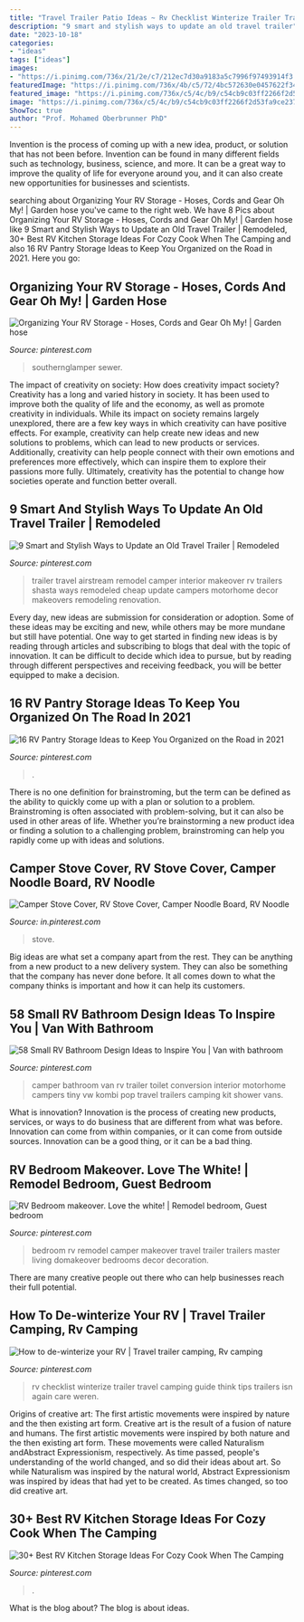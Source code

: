 ```yaml
---
title: "Travel Trailer Patio Ideas ~ Rv Checklist Winterize Trailer Travel Camping Guide Think Tips Trailers Isn Again Care Weren"
description: "9 smart and stylish ways to update an old travel trailer"
date: "2023-10-18"
categories:
- "ideas"
tags: ["ideas"]
images:
- "https://i.pinimg.com/736x/21/2e/c7/212ec7d30a9183a5c7996f97493914f3.jpg"
featuredImage: "https://i.pinimg.com/736x/4b/c5/72/4bc572630e0457622f344b24f5af9c9a.jpg"
featured_image: "https://i.pinimg.com/736x/c5/4c/b9/c54cb9c03ff2266f2d53fa9ce2372dc8.jpg"
image: "https://i.pinimg.com/736x/c5/4c/b9/c54cb9c03ff2266f2d53fa9ce2372dc8.jpg"
ShowToc: true
author: "Prof. Mohamed Oberbrunner PhD"
---
```



Invention is the process of coming up with a new idea, product, or solution that has not been before. Invention can be found in many different fields such as technology, business, science, and more. It can be a great way to improve the quality of life for everyone around you, and it can also create new opportunities for businesses and scientists.

	

		
searching about Organizing Your RV Storage - Hoses, Cords and Gear Oh My! | Garden hose you've came to the right web. We have 8 Pics about Organizing Your RV Storage - Hoses, Cords and Gear Oh My! | Garden hose like 9 Smart and Stylish Ways to Update an Old Travel Trailer | Remodeled, 30+ Best RV Kitchen Storage Ideas For Cozy Cook When The Camping and also 16 RV Pantry Storage Ideas to Keep You Organized on the Road in 2021. Here you go:
		
    
## Organizing Your RV Storage - Hoses, Cords And Gear Oh My! | Garden Hose

<img loading=lazy src="https://i.pinimg.com/736x/15/35/65/153565901d9c395583ded10e57960e57.jpg" onerror="this.onerror=null;this.src='https://tse1.mm.bing.net/th?id=OIP.yM0yxv1BY3B63JTr5COsgAHaJ3&amp;pid=15.1';" alt="Organizing Your RV Storage - Hoses, Cords and Gear Oh My! | Garden hose">

_Source: pinterest.com_

>southernglamper sewer. 

	

The impact of creativity on society: How does creativity impact society?
Creativity has a long and varied history in society. It has been used to improve both the quality of life and the economy, as well as promote creativity in individuals. While its impact on society remains largely unexplored, there are a few key ways in which creativity can have positive effects. For example, creativity can help create new ideas and new solutions to problems, which can lead to new products or services. Additionally, creativity can help people connect with their own emotions and preferences more effectively, which can inspire them to explore their passions more fully. Ultimately, creativity has the potential to change how societies operate and function better overall.

    
## 9 Smart And Stylish Ways To Update An Old Travel Trailer | Remodeled

<img loading=lazy src="https://i.pinimg.com/736x/21/2e/c7/212ec7d30a9183a5c7996f97493914f3.jpg" onerror="this.onerror=null;this.src='https://tse2.mm.bing.net/th?id=OIP.ZYXeHQG-bA9-HiBJmay9owHaJ3&amp;pid=15.1';" alt="9 Smart and Stylish Ways to Update an Old Travel Trailer | Remodeled">

_Source: pinterest.com_

>trailer travel airstream remodel camper interior makeover rv trailers shasta ways remodeled cheap update campers motorhome decor makeovers remodeling renovation. 

	

Every day, new ideas are submission for consideration or adoption. Some of these ideas may be exciting and new, while others may be more mundane but still have potential. One way to get started in finding new ideas is by reading through articles and subscribing to blogs that deal with the topic of innovation. It can be difficult to decide which idea to pursue, but by reading through different perspectives and receiving feedback, you will be better equipped to make a decision.

    
## 16 RV Pantry Storage Ideas To Keep You Organized On The Road In 2021

<img loading=lazy src="https://i.pinimg.com/736x/e4/7f/08/e47f08d57f6d632f41b49339dfef5a68.jpg" onerror="this.onerror=null;this.src='https://tse1.mm.bing.net/th?id=OIP.psdak-mPznQueH4qaSm0cQHaJ4&amp;pid=15.1';" alt="16 RV Pantry Storage Ideas to Keep You Organized on the Road in 2021">

_Source: pinterest.com_

>. 

	

There is no one definition for brainstroming, but the term can be defined as the ability to quickly come up with a plan or solution to a problem. Brainstroming is often associated with problem-solving, but it can also be used in other areas of life. Whether you’re brainstorming a new product idea or finding a solution to a challenging problem, brainstroming can help you rapidly come up with ideas and solutions.

    
## Camper Stove Cover, RV Stove Cover, Camper Noodle Board, RV Noodle

<img loading=lazy src="https://i.pinimg.com/736x/c5/4c/b9/c54cb9c03ff2266f2d53fa9ce2372dc8.jpg" onerror="this.onerror=null;this.src='https://tse4.mm.bing.net/th?id=OIP._5bzx5mE4Kq7Pv9JGmkj9AHaGm&amp;pid=15.1';" alt="Camper Stove Cover, RV Stove Cover, Camper Noodle Board, RV Noodle">

_Source: in.pinterest.com_

>stove. 

	

Big ideas are what set a company apart from the rest. They can be anything from a new product to a new delivery system. They can also be something that the company has never done before. It all comes down to what the company thinks is important and how it can help its customers.

    
## 58 Small RV Bathroom Design Ideas To Inspire You | Van With Bathroom

<img loading=lazy src="https://i.pinimg.com/736x/31/58/95/315895b1564da539e5eb5bf2242ba5e5.jpg" onerror="this.onerror=null;this.src='https://tse2.mm.bing.net/th?id=OIP.va83D2_qxBqj7UnYJNHYmgHaLH&amp;pid=15.1';" alt="58 Small RV Bathroom Design Ideas to Inspire You | Van with bathroom">

_Source: pinterest.com_

>camper bathroom van rv trailer toilet conversion interior motorhome campers tiny vw kombi pop travel trailers camping kit shower vans. 

	

What is innovation?
Innovation is the process of creating new products, services, or ways to do business that are different from what was before. Innovation can come from within companies, or it can come from outside sources. Innovation can be a good thing, or it can be a bad thing.

    
## RV Bedroom Makeover. Love The White! | Remodel Bedroom, Guest Bedroom

<img loading=lazy src="https://i.pinimg.com/736x/41/a6/82/41a6825057653800292be1a22ae0ccbb.jpg" onerror="this.onerror=null;this.src='https://tse1.mm.bing.net/th?id=OIP.YwwPls9gFe23bMNg8LCTbwHaJ4&amp;pid=15.1';" alt="RV Bedroom makeover. Love the white! | Remodel bedroom, Guest bedroom">

_Source: pinterest.com_

>bedroom rv remodel camper makeover travel trailer trailers master living domakeover bedrooms decor decoration. 

	

There are many creative people out there who can help businesses reach their full potential.

    
## How To De-winterize Your RV | Travel Trailer Camping, Rv Camping

<img loading=lazy src="https://i.pinimg.com/736x/4b/c5/72/4bc572630e0457622f344b24f5af9c9a.jpg" onerror="this.onerror=null;this.src='https://tse2.mm.bing.net/th?id=OIP.pPxae1YAYfqit8Wkm-JzmQHaM9&amp;pid=15.1';" alt="How to de-winterize your RV | Travel trailer camping, Rv camping">

_Source: pinterest.com_

>rv checklist winterize trailer travel camping guide think tips trailers isn again care weren. 

	

Origins of creative art: The first artistic movements were inspired by nature and the then existing art form.
Creative art is the result of a fusion of nature and humans. The first artistic movements were inspired by both nature and the then existing art form. These movements were called Naturalism andAbstract Expressionism, respectively. As time passed, people's understanding of the world changed, and so did their ideas about art. So while Naturalism was inspired by the natural world, Abstract Expressionism was inspired by ideas that had yet to be created. As times changed, so too did creative art.

    
## 30+ Best RV Kitchen Storage Ideas For Cozy Cook When The Camping

<img loading=lazy src="https://i.pinimg.com/736x/7d/81/cd/7d81cd1da15a88510b06bf2188104830.jpg" onerror="this.onerror=null;this.src='https://tse1.mm.bing.net/th?id=OIP.l3mBeje4W6MQduYGhT9G7gHaHa&amp;pid=15.1';" alt="30+ Best RV Kitchen Storage Ideas For Cozy Cook When The Camping">

_Source: pinterest.com_

>. 

	

What is the blog about?
The blog is about ideas.

